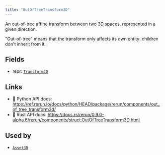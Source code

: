 ```yaml
---
title: "OutOfTreeTransform3D"
---
```


An out-of-tree affine transform between two 3D spaces, represented in a given direction.

"Out-of-tree" means that the transform only affects its own entity: children don't inherit from it.

## Fields

* repr: [`Transform3D`](../datatypes/transform3d.md)

## Links
 * 🐍 Python API docs: https://ref.rerun.io/docs/python/HEAD/package/rerun/components/out_of_tree_transform3d/
 * 🦀 Rust API docs: https://docs.rs/rerun/0.9.0-alpha.6/rerun/components/struct.OutOfTreeTransform3D.html


## Used by

* [`Asset3D`](../archetypes/asset3d.md)
